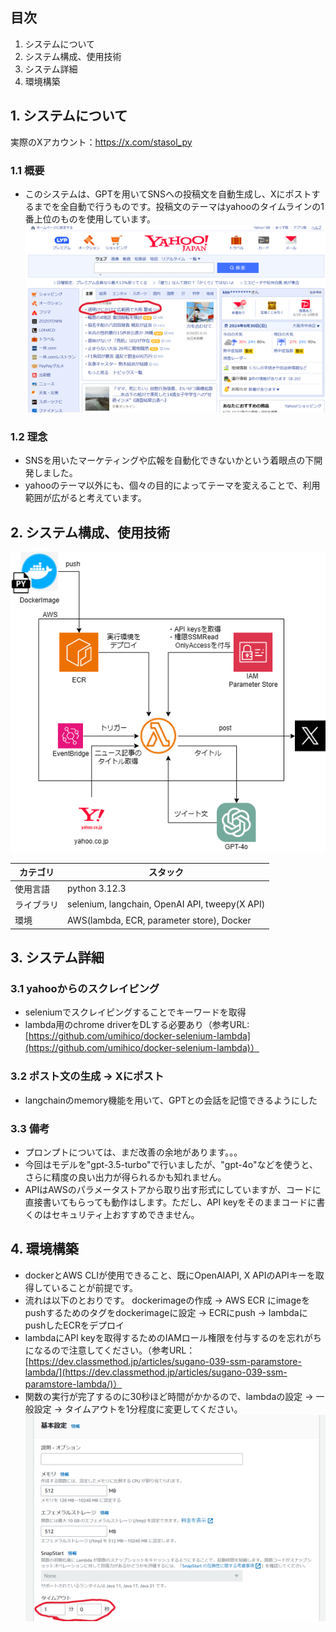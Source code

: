 ## 目次
1. システムについて
2. システム構成、使用技術
3. システム詳細
4. 環境構築

## 1. システムについて

実際のXアカウント：https://x.com/stasol_py

### 1.1 概要
- このシステムは、GPTを用いてSNSへの投稿文を自動生成し、Xにポストするまでを全自動で行うものです。投稿文のテーマはyahooのタイムラインの1番上位のものを使用しています。
![yahooトップ](images/image1.png)
### 1.2 理念
- SNSを用いたマーケティングや広報を自動化できないかという着眼点の下開発しました。
- yahooのテーマ以外にも、個々の目的によってテーマを変えることで、利用範囲が広がると考えています。

## 2. システム構成、使用技術

![システム構成](images/sys.png)

| カテゴリ | スタック | 
|-----------|-----------| 
| 使用言語 | python 3.12.3 |
| ライブラリ | selenium, langchain, OpenAI API, tweepy(X API) |
| 環境 | AWS(lambda, ECR, parameter store), Docker|

## 3. システム詳細
### 3.1 yahooからのスクレイピング
- seleniumでスクレイピングすることでキーワードを取得
- lambda用のchrome driverをDLする必要あり（参考URL:[https://github.com/umihico/docker-selenium-lambda](https://github.com/umihico/docker-selenium-lambda)）
### 3.2 ポスト文の生成 → Xにポスト
- langchainのmemory機能を用いて、GPTとの会話を記憶できるようにした
### 3.3 備考
- プロンプトについては、まだ改善の余地があります。。。
- 今回はモデルを"gpt-3.5-turbo"で行いましたが、"gpt-4o"などを使うと、さらに精度の良い出力が得られるかも知れません。
- APIはAWSのパラメータストアから取り出す形式にしていますが、コードに直接書いてもらっても動作はします。ただし、API keyをそのままコードに書くのはセキュリティ上おすすめできません。
  
## 4. 環境構築
- dockerとAWS CLIが使用できること、既にOpenAIAPI, X APIのAPIキーを取得していることが前提です。
- 流れは以下のとおりです。
dockerimageの作成 → AWS ECR にimageをpushするためのタグをdockerimageに設定 → ECRにpush → lambdaにpushしたECRをデプロイ
- lambdaにAPI keyを取得するためのIAMロール権限を付与するのを忘れがちになるので注意してください。（参考URL：[https://dev.classmethod.jp/articles/sugano-039-ssm-paramstore-lambda/](https://dev.classmethod.jp/articles/sugano-039-ssm-paramstore-lambda/)）
- 関数の実行が完了するのに30秒ほど時間がかかるので、lambdaの設定 → 一般設定 → タイムアウトを1分程度に変更してください。
![タイムアウト](images/image2.png)
